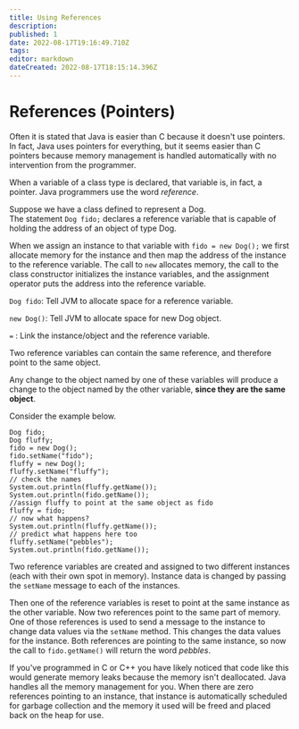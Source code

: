 ```yaml
---
title: Using References
description: 
published: 1
date: 2022-08-17T19:16:49.710Z
tags: 
editor: markdown
dateCreated: 2022-08-17T18:15:14.396Z
---
```



# References (Pointers)

Often it is stated that Java is easier than C because it doesn't use pointers. In fact, Java uses pointers for everything, but it seems easier than C pointers because memory management is handled automatically with no intervention from the programmer.

When a variable of a class type is declared, that variable is, in fact, a pointer. Java programmers use the word *reference*.   

Suppose we have a class defined to represent a Dog.  
The statement `Dog fido;` declares a reference variable that is capable of holding the address of an object of type Dog.

When we assign an instance to that variable with `fido = new Dog();`  we first allocate memory for the instance and then  map the address of the instance to the reference variable.   The call to `new` allocates memory, the call to the class constructor initializes the instance variables, and the assignment operator puts the address into the reference variable. 



`Dog fido`: Tell JVM to allocate space for a reference variable.
    
`new Dog()`:  Tell JVM to allocate space for new Dog object.
    
`=` : Link the instance/object and the reference variable. 
    

Two reference variables can contain the same reference, and therefore point to the same object.

Any change to the object named by one of these variables will produce a change to the object named by the other variable, **since they are the same object**.

Consider the example below.   

```
Dog fido;
Dog fluffy;
fido = new Dog();
fido.setName("fido");
fluffy = new Dog();
fluffy.setName("fluffy");
// check the names
System.out.println(fluffy.getName());
System.out.println(fido.getName());
//assign fluffy to point at the same object as fido
fluffy = fido;
// now what happens?
System.out.println(fluffy.getName());
// predict what happens here too
fluffy.setName("pebbles");
System.out.println(fido.getName());
```
Two reference variables are created and assigned to two different instances (each with their own spot in memory).   Instance data is changed by passing the `setName` message to each of the instances.  

Then one of the reference variables is reset to point at the same instance as the other variable. Now two references point to the same part of memory. One of those references is used to send a message to the instance to change data values via the `setName` method.  This changes the data values for the instance.  Both references are pointing to the same instance, so now the call to `fido.getName()` will return the word *pebbles*.

If you've programmed in C or C++ you have likely noticed that code like this would generate memory leaks because the memory isn't deallocated. Java handles all the memory management for you. When there are zero references pointing to an instance, that instance is automatically scheduled for garbage collection and the memory it used will be freed and placed back on the heap for use.

